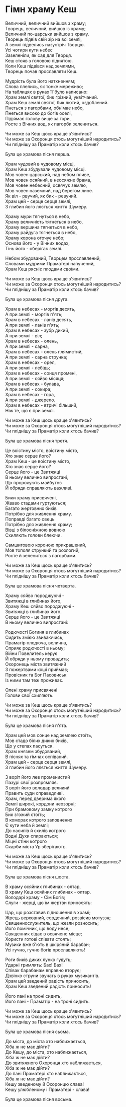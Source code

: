 # Гімн храму Кеш

Величний, величний вийшов з храму;  
Творець, величний, вийшов із храму;  
Величний по-царськи вийшов з храму.  
Творець підвів свій зір на всі землі,  
А землі підвелись назустріч Творцю.  
Усі чотири кути небес  
Зазеленіли, як сад для Творця.  
Кеш стояв з головою піднятою.  
Коли Кеш підвівся над землями,  
Творець почав прославляти Кеш.  
  
Мудрість була його натхненням;  
Слова плелись, як тонке мереживо;  
На таблицях в руках її було написано:  
Храм землі святої, бик грізний, уквітчаний.  
Храм Кеш землі святої, бик лютий, оздоблений.  
Пнеться з пагорбами, обнімає небо,  
Пнеться високо до богів оселі,  
Підіймає голову вище за гори,  
Росте з Вічних вод, як пагорби зелениться.  
  
[//]: # (muc3 має значення holy land, e2 muc3 kalam-ma - можна   перекласти, як храм землі святої чи то святий храм землі. ЩО стосується Gud Huc Aratta - то я переклав Aratta як уквітчаний в одному місці і оздоблений - в іншому, і для )
  
Чи може за Кеш щось краще з'явитись?  
Чи може за Охоронця хтось могутніший народитись?  
Чи пліднішу за Праматір коли хтось бачив?  
  
Була це храмова пісня перша.  
  
[//]: # (e 1-kam-ma, переклад - храм перший - вкрай дивний, на   храмову пісню схоже більше, тим більше kam-ma - це тип музичного інструменту)
  
Храм чудовий в чудовому місці,  
Храм Кеш збудували чудовому місці.  
Мов човен царський, над небом пливе,  
Мов човен осяйний, в неосяжне брама,  
Мов човен небесний, освячує землю,  
Мов човен наземний, над берегом лине.  
Як віл - рвучий, як бик - ревучий.  
Храм цей - серце серця землі,  
З глибин його ллється життя Шумеру.   
  
[//]: # (В неосяжне брама = так я намагався перекласти kan4 si ri-a   якщо вважати, що ri означає далекий. sur-sur - скрапає, розтікається, я переклав, як лине)
  
Храму мури тягнуться в небо,  
Храму величність тягнеться в небо,  
Храму вершина тягнеться в небо,  
Храму райдуга тягнеться в небо,  
Храму корона оточує небо;  
Основа його - у Вічних водах,  
Тінь його - оберігає землі.  
  
Небом збудований, Творцем прославлений,  
Словами мудрими Праматері напучений,   
Храм Кеш рясніє плодами своїми.  
  
Чи може за Кеш щось краще з'явитись?  
Чи може за Охоронця хтось могутніший народитись?  
Чи пліднішу за Праматір коли хтось бачив?  
  
Була це храмова пісня друга.  
  
Храм в небесах - моргів десять,  
А при землі - моргів п'ять;  
Храм в небесах - ланів десять,  
А при землі - ланів п'ять;  
Храм в небесах - зубр дикий,  
А при землі - віл;  
Храм в небесах - олень,  
А при землі - сарна,  
Храм в небесах - олень плямистий,  
А при землі - сарна струнка;  
Храм в небесах - орел,  
А при землі - лебідь;  
Храм в небесах - сонця промені,  
А при землі - сяйво місяця;  
Храм в небесах - булава,  
А при землі - сокира;  
Храм в небесах - гора,  
А при землі - джерело.  
Храм в небесах - втричі більший,  
Ніж те, що є при землі.  
  
Чи може за Кеш щось краще з'явитись?  
Чи може за Охоронця хтось могутніший народитись?  
Чи пліднішу за Праматір коли хтось бачив?  
  
Була це храмова пісня третя.  
  
Це воістину місто, воістину місто,  
Хто знає серце його?  
Храм Кеш - це воістину місто,  
Хто знає серце його?  
Серце його - це Звитяжці  
В ньому велично випростані,  
Що пророкують майбутнє  
Й обряди справляють важливі.  
  
[//]: # (Граматично в третьому рядку, в перекладі - 5-6, є купа іменників, хоча в англійському перекладі останній переклали дієсловом. Мені здається, що тут ідеться про те, що серцем храму є боги - щоб не забували носити їм пожертви. Тим паче перших два рядки - це питання Хто знає серце його? Наступні два рядки мали б відповідати на це питання, а не розказувати, як хтось іде в серце храму щоб пророкувати і справляти обряди.  si mu-un-si-sa2-e-ne  що дослівно означає випрямлені-всередину я переклав, як `в ньому велично випростані`)
  
Бики храму присвячені,  
Жваво стадами гуртуються;  
Багато жертовних биків  
Потрібно для живлення храму.  
Поправді багато овець  
Потрібно для живлення храму;  
Вівці з білосніжною вовною  
Схиляють голови блеючи.  
  
Самшитовою короною прикрашений,  
Мов тополя стрункий та розлогий,  
Росте й зелениться з пагорбами.  
  
Чи може за Кеш щось краще з'явитись?  
Чи може за Охоронця хтось могутніший народитись?  
Чи пліднішу за Праматір коли хтось бачив?  
  
Була це храмова пісня четверта.  
  
[//]: # (e2 gud du7-du7-dam gu2 am3-ma-gur-re - треба перевірити, що   означають ці am3-ma-V-e - швидше всього am3 - це не префікс дієслова, а суфікс, копула, попереднього прикметника)
  
Храму сяйво породжуючі -  
Звитяжці в глибинах його,  
Храму Кеш сяйво породжуючі -  
Звитяжці в глибинах його.  
Серце його - це Звитяжці  
В ньому велично випростані:  
  
Родючості Богиня в глибинах  
Сидить змією звиваючись,  
Праматір плодюча, велична,  
Сприяє родючості в ньому;  
Війни Повелитель керує  
Й обряди у ньому провадить;  
Охоронець міста звитяжний  
З пожертвами коші приймає;  
Провісник та Бог Пасовиськ  
Із ними там теж проживає.  
  
Олені храму присвячені  
Голови свої схиляють.  
  
Чи може за Кеш щось краще з'явитись?  
Чи може за Охоронця хтось могутніший народитись?  
Чи пліднішу за Праматір коли хтось бачив?  
  
[//]: # (Родючості Богиня і Праматір - швидше всього це та ж сама особа  під двома різними іменами - Нінхурсаг і Нінтуд. Тут я таки дав різний переклад. Слово Звитяжець я використав замість слова Герой, оскільки Витязь звучало б занадто по-словянськи. Тут Звитяжці - це боги.)
  
Була це храмова пісня п'ята.  
  
Храм цей мов сонце над землею стоїть,  
Мов стадо білих диких биків,  
Що у степах пасуться.  
Храм князем збудований,  
В піснях та гімнах оспіваний.  
Храм цей - серце серця землі,  
З глибин його ллється життя Шумеру.  
  
З воріт його лев променистий  
Пазурі свої розпрямляє.  
З воріт його володар великий  
Править суди справедливі.  
Храм, перед дверима якого  
Землі широкі, кордони неозорні;  
При брамовому замку котрого  
Бик згожий стоїть;  
В коморах котрого заповнених  
Є кути неба й землі;  
До насипів й схилів котрого  
Водні Духи спираються;  
Міцні стіни котрого  
Скарби міста Ур зберігають.  
  
Чи може за Кеш щось краще з'явитись?  
Чи може за Охоронця хтось могутніший народитись?  
Чи пліднішу за Праматір коли хтось бачив?  
  
Була це храмова пісня шоста.  
  
[//]: # (ud - має значення сонце, так я і переклав, тому що дивно, що храм стоїть як шторм, як в англійському перекладі. gaba nu-gi4-gi4 - я переклав як кордони неозорні. gaba має   значення кордон, межа, а nu-gi4-gi4 це ті що не повертають - але що це означає не зовсім ясно. piriĝ має значення промені та лев, в іншому місці я переклав як сяйво, оскільки храм, що породжує лева виглядає дивно. В цьому ж уривку йде гра слів - сяйво-лев розпрямляє пазурі - котру складно перекласти. Я переклав, як лев променистий.)
  
В храму осяйних глибинах - олтар,  
В храму Кеш осяйних глибинах - олтар.  
Володарі храму - Сім Богів;  
Слуги - жерці, що їм жертви приносять:  
  
[//]: # (nu-eš3-bi ĝiri2 la2 e2-an-na-me-eš Перекладаєтсья як   Священники - м`ясники Еанни, де Еанна - храм в Уруку присвячений богині плодовитості, я пом`якшив текст, забравши згадку про храм, який мав зміст для шумерів, але не зрозумілий для українців. KU - знак, котрий означає діра чи яма, я його переклав як глибини)
  
Цар, що розставив підношення в храмі;  
Жрець верховний, сердечний, розвісив мотуззя;  
Священнослужитель, що жезли розносить;  
Його помічник, що воду несе;  
Священник сідає в освячене місце;  
Хористи готові співати стоять;  
Музики вже б'ють в шкіряний барабан;  
Усі гучно, гучно богів прославляють!  
  
Роги биків диких лунко гудуть;  
Ударні гримлять: Бах! Бах!  
Співак барабанам вправно вторує;  
Дзвінко струни звучать в руках музикантів.  
Храм цей зведений радість приносить,  
Храм Кеш зведений радість приносить!  
  
Його пані на троні сидить,  
Його пані - Праматір - на троні сидить.  
  
Чи може за Кеш щось краще з'явитись?  
Чи може за Охоронця хтось могутніший народитись?  
Чи пліднішу за Праматір коли хтось бачив?  
  
Була це храмова пісня сьома.   
  
[//]: # (en жрець верховний, a-tu - священнослужитель, TU - його   помічник, lal3 - священник, enkum - хористи, pa4-šeš - музики. DIN = переклад невідомий, я вставив трон, бо на чому ще може сидіти пані храму? В рядочку на троні сидить не Нінтуд, а Нінхурсаг, але швидше всього це два імені для тої ж богині, оскільки Праматір згадується у всіх решта місцях, логічно вважати, що власне вона є пані храму. tigi = музичний інструмент, можливо схожий на лютню. suh-sah я переклав як Бах! Бах!)
  
До міста, до міста хто наближається,  
Хіба ж не має дійти?  
До Кешу, до міста, хто наближається,  
Хіба ж не має дійти?  
До звитяжного Охоронця хто наближається,  
Хіба ж не має дійти?  
До пані Праматері хто наближається,  
Хіба ж не має дійти?  
Кешу зведеному й Охоронцю слава!  
Кешу улюбленому і Праматері - слава!  
  
Була це храмова пісня восьма.  
  
[//]: # (nu- має як заперечне так і стверджувальне значення. Як так?   Можливо це - заперечне риторичне питання, яке за одних обставин стає ствердженням, а в другому запереченням)
